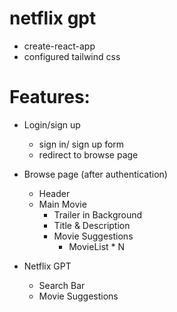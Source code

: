 # netflix gpt

- create-react-app
- configured tailwind css

# Features:
- Login/sign up
    - sign in/ sign up form
    - redirect to browse page
- Browse page (after authentication)
    - Header
    - Main Movie
        - Trailer in Background
        - Title & Description
        - Movie Suggestions
            - MovieList * N

- Netflix GPT
    - Search Bar
    - Movie Suggestions
